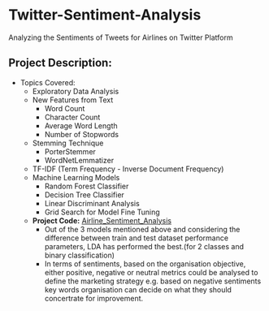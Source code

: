 # Twitter-Sentiment-Analysis
 Analyzing the Sentiments of Tweets for Airlines on Twitter Platform

## Project Description: 
   - Topics Covered: 
		- Exploratory Data Analysis 
		- New Features from Text 
			- Word Count
			- Character Count
			- Average Word Length
			- Number of Stopwords
		- Stemming Technique
			- PorterStemmer
			- WordNetLemmatizer
		- TF-IDF (Term Frequency - Inverse Document Frequency)
		- Machine Learning Models 
			- Random Forest Classifier
			- Decision Tree Classifier
			- Linear Discriminant Analysis
			- Grid Search for Model Fine Tuning
      - **Project Code:** [Airline_Sentiment_Analysis](https://nbviewer.org/github/sudhanshusinghaiml/Twitter-Sentiment-Analysis-for-Airlines/blob/develop/Airline_Sentiment_Analysis.ipynb)
         - Out of the 3 models mentioned above and considering the difference between train and test dataset performance parameters, LDA has performed the best.(for 2 classes and binary classification)
		 - In terms of sentiments, based on the organisation objective, either positive, negative or neutral metrics could be analysed to define the marketing strategy e.g. based on negative sentiments key words organisation can decide on what they should concertrate for improvement.